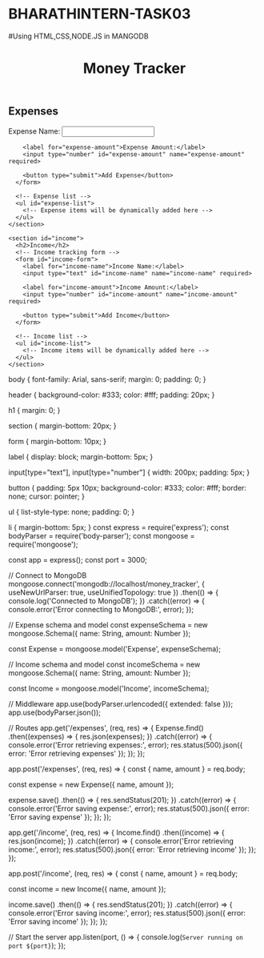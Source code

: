 # BHARATHINTERN-TASK03
#Using HTML,CSS,NODE.JS in MANGODB
<!DOCTYPE html>
<html>
<head>
  <title>Money Tracker App</title>
  <link rel="stylesheet" type="text/css" href="styles.css">
</head>
<body>
  <header>
    <h1>Money Tracker</h1>
  </header>
  
  <main>
    <section id="expenses">
      <h2>Expenses</h2>
      <!-- Expense tracking form -->
      <form id="expense-form">
        <label for="expense-name">Expense Name:</label>
        <input type="text" id="expense-name" name="expense-name" required>
        
        <label for="expense-amount">Expense Amount:</label>
        <input type="number" id="expense-amount" name="expense-amount" required>
        
        <button type="submit">Add Expense</button>
      </form>
      
      <!-- Expense list -->
      <ul id="expense-list">
        <!-- Expense items will be dynamically added here -->
      </ul>
    </section>
    
    <section id="income">
      <h2>Income</h2>
      <!-- Income tracking form -->
      <form id="income-form">
        <label for="income-name">Income Name:</label>
        <input type="text" id="income-name" name="income-name" required>
        
        <label for="income-amount">Income Amount:</label>
        <input type="number" id="income-amount" name="income-amount" required>
        
        <button type="submit">Add Income</button>
      </form>
      
      <!-- Income list -->
      <ul id="income-list">
        <!-- Income items will be dynamically added here -->
      </ul>
    </section>
  </main>
  
  <script src="app.js"></script>
</body>
</html>

body 
{
  font-family: Arial, sans-serif;
  margin: 0;
  padding: 0;
}

header {
  background-color: #333;
  color: #fff;
  padding: 20px;
}

h1 {
  margin: 0;
}

section {
  margin-bottom: 20px;
}

form {
  margin-bottom: 10px;
}

label {
  display: block;
  margin-bottom: 5px;
}

input[type="text"],
input[type="number"] {
  width: 200px;
  padding: 5px;
}

button {
  padding: 5px 10px;
  background-color: #333;
  color: #fff;
  border: none;
  cursor: pointer;
}

ul {
  list-style-type: none;
  padding: 0;
}

li {
  margin-bottom: 5px;
}
const express = require('express');
const bodyParser = require('body-parser');
const mongoose = require('mongoose');

const app = express();
const port = 3000;

// Connect to MongoDB
mongoose.connect('mongodb://localhost/money_tracker', { useNewUrlParser: true, useUnifiedTopology: true })
  .then(() => {
    console.log('Connected to MongoDB');
  })
  .catch((error) => {
    console.error('Error connecting to MongoDB:', error);
  });

// Expense schema and model
const expenseSchema = new mongoose.Schema({
  name: String,
  amount: Number
});

const Expense = mongoose.model('Expense', expenseSchema);

// Income schema and model
const incomeSchema = new mongoose.Schema({
  name: String,
  amount: Number
});

const Income = mongoose.model('Income', incomeSchema);

// Middleware
app.use(bodyParser.urlencoded({ extended: false }));
app.use(bodyParser.json());

// Routes
app.get('/expenses', (req, res) => {
  Expense.find()
    .then((expenses) => {
      res.json(expenses);
    })
    .catch((error) => {
      console.error('Error retrieving expenses:', error);
      res.status(500).json({ error: 'Error retrieving expenses' });
    });
});

app.post('/expenses', (req, res) => {
  const { name, amount } = req.body;

  const expense = new Expense({
    name,
    amount
  });

  expense.save()
    .then(() => {
      res.sendStatus(201);
    })
    .catch((error) => {
      console.error('Error saving expense:', error);
      res.status(500).json({ error: 'Error saving expense' });
    });
});

app.get('/income', (req, res) => {
  Income.find()
    .then((income) => {
      res.json(income);
    })
    .catch((error) => {
      console.error('Error retrieving income:', error);
      res.status(500).json({ error: 'Error retrieving income' });
    });
});

app.post('/income', (req, res) => {
  const { name, amount } = req.body;

  const income = new Income({
    name,
    amount
  });

  income.save()
    .then(() => {
      res.sendStatus(201);
    })
    .catch((error) => {
      console.error('Error saving income:', error);
      res.status(500).json({ error: 'Error saving income' });
    });
});

// Start the server
app.listen(port, () => {
  console.log(`Server running on port ${port}`);
});
